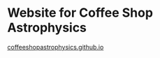 # Website for Coffee Shop Astrophysics

[coffeeshopastrophysics.github.io](coffeeshopastrophysics.github.io)
